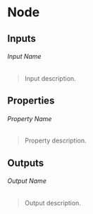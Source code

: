 # Node

<!-- ![alt text](<../images/nodes/And Node.png>) -->

## Inputs

###### Input Name
>Input description.

## Properties

###### Property Name
>Property description.

## Outputs

###### Output Name
>Output description.